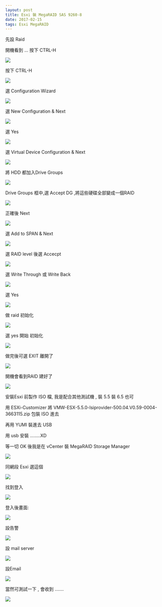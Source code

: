 ```yaml
---
layout: post
title: Esxi 裝 MegaRAID SAS 9260-8
date: 2017-02-15
tags: Esxi MegaRAID
---
```

先設 Raid

開機看到 ... 按下 CTRL-H 

<img src="/images/posts/MegaRAID/p1.png">

按下 CTRL-H 

<img src="/images/posts/MegaRAID/p2.png">

選 Configuration Wizard

<img src="/images/posts/MegaRAID/p3.png">

選 New Configuration & Next

<img src="/images/posts/MegaRAID/p4.png">

選 Yes

<img src="/images/posts/MegaRAID/p5.png">

選  Virtual Device Configuration & Next

<img src="/images/posts/MegaRAID/p6.png">

將 HDD 都加入Drive Groups 

<img src="/images/posts/MegaRAID/p7.png">

Drive Groups 框中,選 Accept DG ,將這些硬碟全部變成一個RAID

<img src="/images/posts/MegaRAID/p8.png">

正確後 Next

<img src="/images/posts/MegaRAID/p9.png">

選 Add to SPAN & Next

<img src="/images/posts/MegaRAID/p11.png">

選 RAID level 後選 Accecpt

<img src="/images/posts/MegaRAID/p12.png">

選 Write Through 或 Write Back

<img src="/images/posts/MegaRAID/p13.png">

選 Yes

<img src="/images/posts/MegaRAID/p14.png">

做 raid 初始化

<img src="/images/posts/MegaRAID/p15.png">

選 yes 開始 初始化

<img src="/images/posts/MegaRAID/p16.png">

做完後可選 EXIT 離開了

<img src="/images/posts/MegaRAID/p17.png">

開機會看到RAID 建好了

<img src="/images/posts/MegaRAID/p18.png">

安裝Esxi 前製作 ISO 檔, 我是配合其他測試機 , 裝 5.5 裝 6.5 也可

用 ESXi-Customizer 將 VMW-ESX-5.5.0-lsiprovider-500.04.V0.59-0004-3663115.zip 包裝 ISO 進去

再用 YUMI 裝進去 USB 

用 usb 安裝 ........XD

等一切 OK 後我是在 vCenter 裝 MegaRAID Storage Manager 

<img src="/images/posts/MegaRAID/p19.png">

同網段 Esxi 選這個 

<img src="/images/posts/MegaRAID/p20.png">

找到登入

<img src="/images/posts/MegaRAID/p21.png">

登入後畫面:

<img src="/images/posts/MegaRAID/p22.png">

設告警

<img src="/images/posts/MegaRAID/p23.png">

設 mail server

<img src="/images/posts/MegaRAID/p24.png">

設Email

<img src="/images/posts/MegaRAID/p26.png">

當然可測試一下 , 會收到 .......

<img src="/images/posts/MegaRAID/p27.png">
